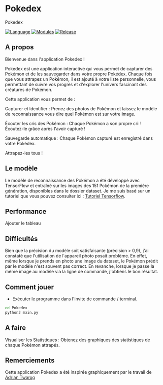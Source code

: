 # Pokedex
Pokedex

[![Language](https://img.shields.io/badge/language-python-blue.svg?style=flat)](https://www.python.org)
[![Modules](https://img.shields.io/badge/modules-pygame%2C%20kivy%2C%20tensorflow-brightgreen.svg?style=flat)](https://kivy.org/)
[![Release](https://img.shields.io/badge/release-v1.0-orange.svg?style=flat)](https://github.com/Hichem94/Pokedex)

## A propos
Bienvenue dans l'application Pokedex !

Pokedex est une application interactive qui vous permet de capturer des Pokémon et de les sauvegarder dans votre propre Pokédex. Chaque fois que vous attrapez un Pokémon, il est ajouté à votre liste personnelle, vous permettant de suivre vos progrès et d'explorer l'univers fascinant des créatures de Pokémon.

Cette application vous permet de :

Capturer et Identifier : Prenez des photos de Pokémon et laissez le modèle de reconnaissance vous dire quel Pokémon est sur votre image.

Écouter les cris des Pokémon : Chaque Pokémon a son propre cri ! Écoutez-le grâce après l'avoir capturé !

Sauvegarde automatique : Chaque Pokémon capturé est enregistré dans votre Pokédex.

Attrapez-les tous !




## Le modèle

Le modèle de reconnaissance des Pokémon a été développé avec TensorFlow et entraîné sur les images des 151 Pokémon de la première génération, disponibles dans le dossier dataset. Je me suis basé sur un tutoriel que vous pouvez consulter ici : [Tutoriel Tensorflow](https://www.tensorflow.org/tutorials/images/classification?hl=fr).

## Performance

Ajouter le tableau

## Difficultés

Bien que la précision du modèle soit satisfaisante (précision > 0,9), j'ai constaté que l'utilisation de l'appareil photo posait problème. En effet, même lorsque je prends en photo une image du dataset, le Pokémon prédit par le modèle n'est souvent pas correct. En revanche, lorsque je passe la même image au modèle via la ligne de commande, j'obtiens le bon résultat.


## Comment jouer

- Éxécuter le programme dans l'invite de commande / terminal.

```bash
cd Pokedex
python3 main.py
```

## A faire

Visualiser les Statistiques : Obtenez des graphiques des statistiques de chaque Pokémon attrapés.

## Remerciements

Cette application Pokedex a été inspirée graphiquement par le travail de [Adrian Twarog](https://www.youtube.com/@AdrianTwarog)
